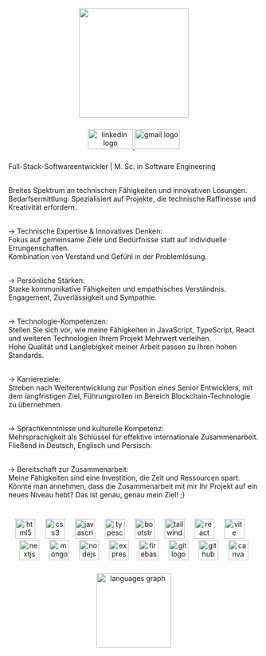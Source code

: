 <div align="center">
  <img height="220" src="https://i.imgur.com/uQxrzAm.png"/>
</div>

###

<div align="center">
  <a href="https://www.linkedin.com/in/alirezarastineh/" target="_blank">
    <img src="https://raw.githubusercontent.com/maurodesouza/profile-readme-generator/master/src/assets/icons/social/linkedin/default.svg" width="90" height="40" alt="linkedin logo"  />
  </a>
  <a href="mailto:alirezarastineh95@gmail.com" target="_blank">
    <img src="https://raw.githubusercontent.com/maurodesouza/profile-readme-generator/master/src/assets/icons/social/gmail/default.svg" width="90" height="40" alt="gmail logo"  />
  </a>
</div>

###

<p align="left">

Full-Stack-Softwareentwickler | M. Sc. in Software Engineering<br><br>

Breites Spektrum an technischen Fähigkeiten und innovativen Lösungen.<br>
Bedarfsermittlung: Spezialisiert auf Projekte, die technische Raffinesse und Kreativität erfordern.<br><br>

→ Technische Expertise & Innovatives Denken:<br>
Fokus auf gemeinsame Ziele und Bedürfnisse statt auf individuelle Errungenschaften.<br>
Kombination von Verstand und Gefühl in der Problemlösung.<br><br>

→ Persönliche Stärken:<br>
Starke kommunikative Fähigkeiten und empathisches Verständnis.<br>
Engagement, Zuverlässigkeit und Sympathie.<br><br>

→ Technologie-Kompetenzen:<br>
Stellen Sie sich vor, wie meine Fähigkeiten in JavaScript, TypeScript, React und weiteren Technologien Ihrem Projekt Mehrwert verleihen.<br>
Hohe Qualität und Langlebigkeit meiner Arbeit passen zu Ihren hohen Standards.<br><br>

→ Karriereziele:<br>
Streben nach Weiterentwicklung zur Position eines Senior Entwicklers, mit dem langfristigen Ziel, Führungsrollen im Bereich Blockchain-Technologie zu übernehmen.<br><br>

→ Sprachkenntnisse und kulturelle Kompetenz:<br>
Mehrsprachigkeit als Schlüssel für effektive internationale Zusammenarbeit.<br>
Fließend in Deutsch, Englisch und Persisch.<br><br>

→ Bereitschaft zur Zusammenarbeit:<br>
Meine Fähigkeiten sind eine Investition, die Zeit und Ressourcen spart.<br>
Könnte man annehmen, dass die Zusammenarbeit mit mir Ihr Projekt auf ein neues Niveau hebt? Das ist genau, genau mein Ziel! ;)<br><br></p>

###

<div align="center">
  <img src="https://cdn.jsdelivr.net/gh/devicons/devicon/icons/html5/html5-original.svg" height="40" alt="html5 logo"  />
  <img width="12" />
  <img src="https://cdn.jsdelivr.net/gh/devicons/devicon/icons/css3/css3-original.svg" height="40" alt="css3 logo"  />
  <img width="12" />
  <img src="https://cdn.jsdelivr.net/gh/devicons/devicon/icons/javascript/javascript-original.svg" height="40" alt="javascript logo"  />
  <img width="12" />
  <img src="https://cdn.jsdelivr.net/gh/devicons/devicon/icons/typescript/typescript-original.svg" height="40" alt="typescript logo"  />
  <img width="12" />
  <img src="https://cdn.jsdelivr.net/gh/devicons/devicon/icons/bootstrap/bootstrap-original.svg" height="40" alt="bootstrap logo"  />
  <img width="12" />
  <img src="https://cdn.simpleicons.org/tailwindcss/06B6D4" height="40" alt="tailwindcss logo"  />
  <img width="12" />
  <img src="https://cdn.jsdelivr.net/gh/devicons/devicon/icons/react/react-original.svg" height="40" alt="react logo"  />
  <img width="12" />
  <img src="https://cdn.simpleicons.org/vite/646CFF" height="40" alt="vite logo"  />
  <img width="12" />
  <img src="https://cdn.jsdelivr.net/gh/devicons/devicon/icons/nextjs/nextjs-original.svg" height="40" alt="nextjs logo" />
  <img width="12" />
  <img src="https://cdn.jsdelivr.net/gh/devicons/devicon/icons/mongodb/mongodb-original.svg" height="40" alt="mongodb logo"  />
  <img width="12" />
  <img src="https://cdn.jsdelivr.net/gh/devicons/devicon/icons/nodejs/nodejs-original.svg" height="40" alt="nodejs logo"  />
  <img width="12" />
  <img src="https://cdn.jsdelivr.net/gh/devicons/devicon/icons/express/express-original.svg" height="40" alt="express logo"  />
  <img width="12" />
  <img src="https://cdn.jsdelivr.net/gh/devicons/devicon/icons/firebase/firebase-plain.svg" height="40" alt="firebase logo"  />
  <img width="12" />
  <img src="https://cdn.jsdelivr.net/gh/devicons/devicon/icons/git/git-original.svg" height="40" alt="git logo"  />
  <img width="12" />
  <img src="https://cdn.jsdelivr.net/gh/devicons/devicon/icons/github/github-original.svg" height="40" alt="github logo"  />
  <img width="12" />
  <img src="https://cdn.jsdelivr.net/gh/devicons/devicon/icons/canva/canva-original.svg" height="40" alt="canva logo"  />
</div>

###

<div align="center">
  <img src="https://github-readme-stats.vercel.app/api/top-langs?username=alirezarastineh&locale=en&hide_title=false&layout=compact&card_width=320&langs_count=5&theme=dracula&hide_border=false&order=2" height="150" alt="languages graph"  />
</div>

###
